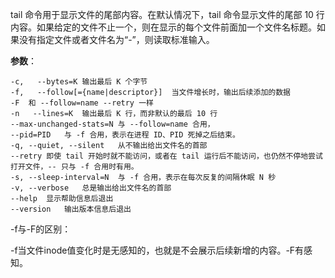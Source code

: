 tail 命令用于显示文件的尾部内容。在默认情况下，tail 命令显示文件的尾部 10 行内容。如果给定的文件不止一个，则在显示的每个文件前面加一个文件名标题。如果没有指定文件或者文件名为“-”，则读取标准输入。

**参数**：

```shell
-c,   --bytes=K	输出最后 K 个字节
-f,   --follow[={name|descriptor}]	当文件增长时，输出后续添加的数据
-F	和 --follow=name --retry 一样
-n   --lines=K	输出最后 K 行，而非默认的最后 10 行
--max-unchanged-stats=N	与 --follow=name 合用，
--pid=PID	与 -f 合用，表示在进程 ID、PID 死掉之后结束。
-q, --quiet, --silent	从不输出给出文件名的首部
--retry	即使 tail 开始时就不能访问，或者在 tail 运行后不能访问，也仍然不停地尝试打开文件，-- 只与 -f 合用时有用。
-s, --sleep-interval=N	与 -f 合用，表示在每次反复的间隔休眠 N 秒
-v, --verbose	总是输出给出文件名的首部
--help	显示帮助信息后退出
--version	输出版本信息后退出
```

-f与-F的区别：

-f当文件inode值变化时是无感知的，也就是不会展示后续新增的内容。-F有感知。